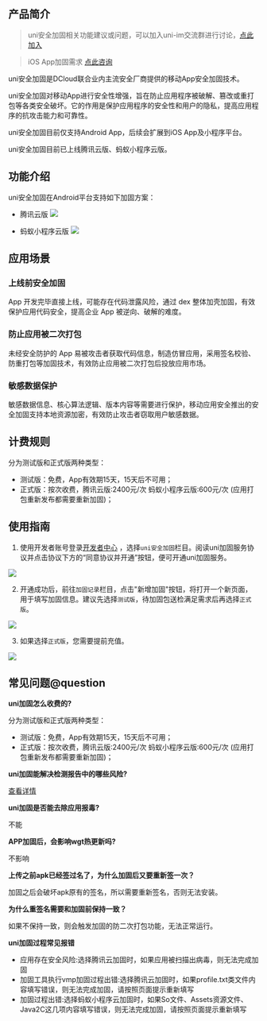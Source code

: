 ## 产品简介
> uni安全加固相关功能建议或问题，可以加入uni-im交流群进行讨论，[点此加入](https://im.dcloud.net.cn/#/?joinGroup=64cb6a4e8f0d19117baf79cd)

> iOS App加固需求 [点此咨询](https://dev.dcloud.net.cn/pages/app-safe/ios-safe-group)

uni安全加固是DCloud联合业内主流安全厂商提供的移动App安全加固技术。

uni安全加固对移动App进行安全性增强，旨在防止应用程序被破解、篡改或重打包等各类安全破坏。它的作用是保护应用程序的安全性和用户的隐私，提高应用程序的抗攻击能力和可靠性。

uni安全加固目前仅支持Android App，后续会扩展到iOS App及小程序平台。

uni安全加固目前已上线腾讯云版、蚂蚁⼩程序云版。

## 功能介绍

uni安全加固在Android平台支持如下加固方案：
- 腾讯云版
![](https://qiniu-web-assets.dcloud.net.cn/unidoc/zh/app-reinforce/20230822005.png)

- 蚂蚁⼩程序云版
![](https://qiniu-web-assets.dcloud.net.cn/unidoc/zh/app-reinforce/20230822006.png)

## 应用场景

### 上线前安全加固

App 开发完毕直接上线，可能存在代码泄露风险，通过 dex 整体加壳加固，有效保护应用代码安全，提高企业 App 被逆向、破解的难度。

### 防止应用被二次打包

未经安全防护的 App 易被攻击者获取代码信息，制造仿冒应用，采用签名校验、防重打包等加固技术，有效防止应用被二次打包后投放应用市场。

### 敏感数据保护

敏感数据信息、核心算法逻辑、版本内容等需要进行保护，移动应用安全推出的安全加固支持本地资源加密，有效防止攻击者窃取用户敏感数据。

## 计费规则

分为测试版和正式版两种类型：
 
 - 测试版：免费，App有效期15天，15天后不可用；
 - 正式版：按次收费，腾讯云版:2400元/次 蚂蚁⼩程序云版:600元/次 (应用打包重新发布都需要重新加固)；

## 使用指南

1. 使用开发者账号登录[开发者中心](https://dev.dcloud.net.cn/) ，选择`uni安全加固`栏目。阅读uni加固服务协议并点击协议下方的“同意协议并开通”按钮，便可开通uni加固服务。

![](https://qiniu-web-assets.dcloud.net.cn/unidoc/zh/app-reinforce/20230822001.png)

2. 开通成功后，前往`加固记录`栏目，点击"新增加固"按钮，将打开一个新页面，用于填写加固信息。建议先选择`测试版`，待加固包送检满足需求后再选择`正式版`。

![](https://qiniu-web-assets.dcloud.net.cn/unidoc/zh/app-reinforce/20231208_01.png)

3. 如果选择`正式版`，您需要提前充值。

![](https://qiniu-web-assets.dcloud.net.cn/unidoc/zh/app-reinforce/20230822002_02.png)




## 常见问题@question
**uni加固怎么收费的?**

分为测试版和正式版两种类型：
 
 - 测试版：免费，App有效期15天，15天后不可用；
 - 正式版：按次收费，腾讯云版:2400元/次 蚂蚁⼩程序云版:600元/次 (应用打包重新发布都需要重新加固)；

**uni加固能解决检测报告中的哪些风险?**

 [查看详情](https://ask.dcloud.net.cn/article/40855)

**uni加固是否能去除应用报毒?**
 
 不能
 
**APP加固后，会影响wgt热更新吗?**
 
 不影响
 
**上传之前apk已经签过名了，为什么加固后又要重新签一次？**

加固之后会破坏apk原有的签名，所以需要重新签名，否则无法安装。

**为什么重签名需要和加固前保持一致？**

如果不保持一致，则会触发加固的防二次打包功能，无法正常运行。

 **uni加固过程常见报错**
 
  - 应用存在安全风险:选择腾讯云加固时，如果应用被扫描出病毒，则无法完成加固
  - 加固工具执行vmp加固过程出错:选择腾讯云加固时，如果profile.txt类文件内容填写错误，则无法完成加固，请按照页面提示重新填写
  - 加固过程出错:选择蚂蚁小程序云加固时，如果So文件、Assets资源文件、Java2C这几项内容填写错误，则无法完成加固，请按照页面提示重新填写






